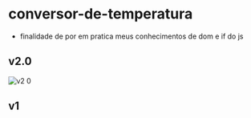 # conversor-de-temperatura
 - finalidade de por em pratica meus conhecimentos de dom e if do js

 ## v2.0
 ![v2 0](https://user-images.githubusercontent.com/72477227/112739081-9dedf600-8f47-11eb-85fe-0ba195213222.png)
 ## v1

